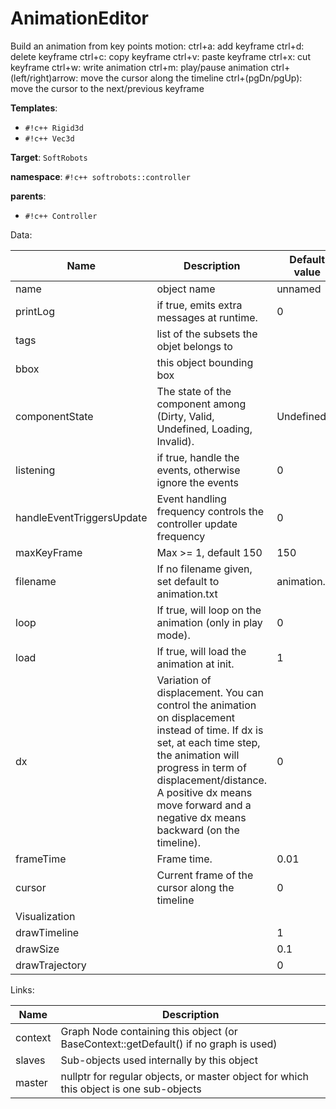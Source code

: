 # AnimationEditor

Build an animation from key points motion: 
ctrl+a: add keyframe 
ctrl+d: delete keyframe 
ctrl+c: copy keyframe 
ctrl+v: paste keyframe 
ctrl+x: cut keyframe 
ctrl+w: write animation 
ctrl+m: play/pause animation 
ctrl+(left/right)arrow: move the cursor along the timeline 
ctrl+(pgDn/pgUp): move the cursor to the next/previous keyframe


__Templates__:

- `#!c++ Rigid3d`
- `#!c++ Vec3d`

__Target__: `SoftRobots`

__namespace__: `#!c++ softrobots::controller`

__parents__: 

- `#!c++ Controller`

Data: 

<table>
<thead>
    <tr>
        <th>Name</th>
        <th>Description</th>
        <th>Default value</th>
    </tr>
</thead>
<tbody>
	<tr>
		<td>name</td>
		<td>
object name
</td>
		<td>unnamed</td>
	</tr>
	<tr>
		<td>printLog</td>
		<td>
if true, emits extra messages at runtime.
</td>
		<td>0</td>
	</tr>
	<tr>
		<td>tags</td>
		<td>
list of the subsets the objet belongs to
</td>
		<td></td>
	</tr>
	<tr>
		<td>bbox</td>
		<td>
this object bounding box
</td>
		<td></td>
	</tr>
	<tr>
		<td>componentState</td>
		<td>
The state of the component among (Dirty, Valid, Undefined, Loading, Invalid).
</td>
		<td>Undefined</td>
	</tr>
	<tr>
		<td>listening</td>
		<td>
if true, handle the events, otherwise ignore the events
</td>
		<td>0</td>
	</tr>
	<tr>
		<td>handleEventTriggersUpdate</td>
		<td>
Event handling frequency controls the controller update frequency
</td>
		<td>0</td>
	</tr>
	<tr>
		<td>maxKeyFrame</td>
		<td>
Max &gt;= 1, default 150
</td>
		<td>150</td>
	</tr>
	<tr>
		<td>filename</td>
		<td>
If no filename given, set default to animation.txt
</td>
		<td>animation.txt</td>
	</tr>
	<tr>
		<td>loop</td>
		<td>
If true, will loop on the animation (only in play mode).
</td>
		<td>0</td>
	</tr>
	<tr>
		<td>load</td>
		<td>
If true, will load the animation at init.
</td>
		<td>1</td>
	</tr>
	<tr>
		<td>dx</td>
		<td>
Variation of displacement. You can control the animation on displacement instead of time.
If dx is set, at each time step, the animation will progress in term of displacement/distance.
A positive dx means move forward and a negative dx means backward (on the timeline).
</td>
		<td>0</td>
	</tr>
	<tr>
		<td>frameTime</td>
		<td>
Frame time.
</td>
		<td>0.01</td>
	</tr>
	<tr>
		<td>cursor</td>
		<td>
Current frame of the cursor along the timeline
</td>
		<td>0</td>
	</tr>
	<tr>
		<td colspan="3">Visualization</td>
	</tr>
	<tr>
		<td>drawTimeline</td>
		<td>

</td>
		<td>1</td>
	</tr>
	<tr>
		<td>drawSize</td>
		<td>

</td>
		<td>0.1</td>
	</tr>
	<tr>
		<td>drawTrajectory</td>
		<td>

</td>
		<td>0</td>
	</tr>

</tbody>
</table>

Links: 

| Name | Description |
| ---- | ----------- |
|context|Graph Node containing this object (or BaseContext::getDefault() if no graph is used)|
|slaves|Sub-objects used internally by this object|
|master|nullptr for regular objects, or master object for which this object is one sub-objects|



